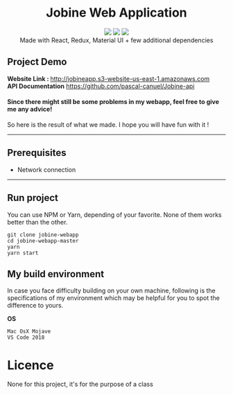  <h1 align="center">Jobine Web Application</h1> 
  <p align="center">
  <img src="https://img.shields.io/badge/License-MIT-blue.svg"/>
  <img src="https://github.com/Thyix/jobine-api/blob/master/assets/upTime.svg"/>
  <img src="https://api.codacy.com/project/badge/Grade/e28ff30817f945c4b782a383e2711f8d"/><br>
  Made with React, Redux, Material UI + few additional dependencies
  </p>

## Project Demo

<b>Website Link : </b> http://jobineapp.s3-website-us-east-1.amazonaws.com <br/>
<b>API Documentation</b> https://github.com/pascal-canuel/Jobine-api

#### Since there might still be some problems in my webapp, feel free to give me any advice!

So here is the result of what we made. I hope you will have fun with it !

---

## Prerequisites

- Network connection

---

## Run project

You can use NPM or Yarn, depending of your favorite. None of them works better than the other.

```text
git clone jobine-webapp
cd jobine-webapp-master
yarn
yarn start
```

## My build environment

In case you face difficulty building on your own machine, 
following is the specifications of my environment which may be 
helpful for you to spot the difference to yours.

<b>OS</b>

```text
Mac OsX Mojave
VS Code 2018
```

# Licence

None for this project, it's for the purpose of a class

